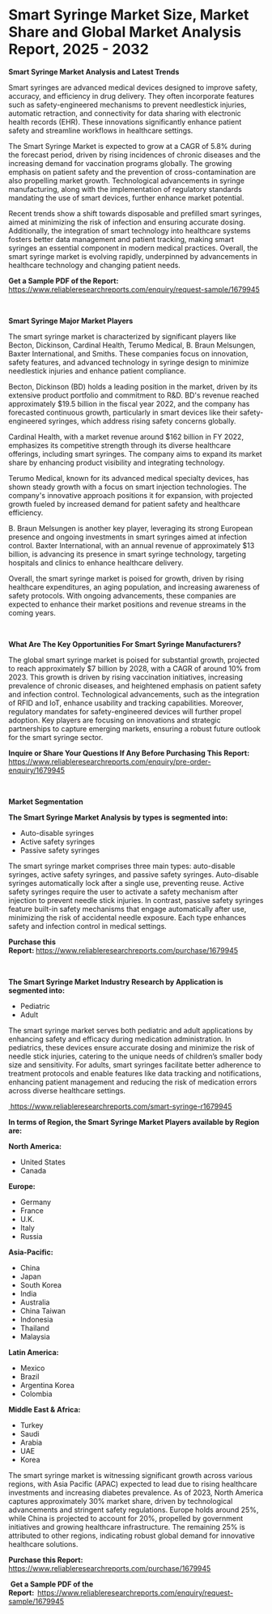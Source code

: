 <p><h1>Smart Syringe Market Size, Market Share and Global Market Analysis Report, 2025 - 2032</h1></p><p><strong>Smart Syringe Market Analysis and Latest Trends</strong></p>
<p><p>Smart syringes are advanced medical devices designed to improve safety, accuracy, and efficiency in drug delivery. They often incorporate features such as safety-engineered mechanisms to prevent needlestick injuries, automatic retraction, and connectivity for data sharing with electronic health records (EHR). These innovations significantly enhance patient safety and streamline workflows in healthcare settings.</p><p>The Smart Syringe Market is expected to grow at a CAGR of 5.8% during the forecast period, driven by rising incidences of chronic diseases and the increasing demand for vaccination programs globally. The growing emphasis on patient safety and the prevention of cross-contamination are also propelling market growth. Technological advancements in syringe manufacturing, along with the implementation of regulatory standards mandating the use of smart devices, further enhance market potential.</p><p>Recent trends show a shift towards disposable and prefilled smart syringes, aimed at minimizing the risk of infection and ensuring accurate dosing. Additionally, the integration of smart technology into healthcare systems fosters better data management and patient tracking, making smart syringes an essential component in modern medical practices. Overall, the smart syringe market is evolving rapidly, underpinned by advancements in healthcare technology and changing patient needs.</p></p>
<p><strong>Get a Sample PDF of the Report:&nbsp;</strong> <a href="https://www.reliableresearchreports.com/enquiry/request-sample/1679945?utm_campaign=3307&utm_medium=2&utm_source=Github&utm_content=ia&utm_term=16042025&utm_id=smart-syringe">https://www.reliableresearchreports.com/enquiry/request-sample/1679945</a></p>
<p>&nbsp;</p>
<p><strong>Smart Syringe Major Market Players</strong></p>
<p><p>The smart syringe market is characterized by significant players like Becton, Dickinson, Cardinal Health, Terumo Medical, B. Braun Melsungen, Baxter International, and Smiths. These companies focus on innovation, safety features, and advanced technology in syringe design to minimize needlestick injuries and enhance patient compliance.</p><p>Becton, Dickinson (BD) holds a leading position in the market, driven by its extensive product portfolio and commitment to R&D. BD's revenue reached approximately $19.5 billion in the fiscal year 2022, and the company has forecasted continuous growth, particularly in smart devices like their safety-engineered syringes, which address rising safety concerns globally.</p><p>Cardinal Health, with a market revenue around $162 billion in FY 2022, emphasizes its competitive strength through its diverse healthcare offerings, including smart syringes. The company aims to expand its market share by enhancing product visibility and integrating technology.</p><p>Terumo Medical, known for its advanced medical specialty devices, has shown steady growth with a focus on smart injection technologies. The company's innovative approach positions it for expansion, with projected growth fueled by increased demand for patient safety and healthcare efficiency.</p><p>B. Braun Melsungen is another key player, leveraging its strong European presence and ongoing investments in smart syringes aimed at infection control. Baxter International, with an annual revenue of approximately $13 billion, is advancing its presence in smart syringe technology, targeting hospitals and clinics to enhance healthcare delivery.</p><p>Overall, the smart syringe market is poised for growth, driven by rising healthcare expenditures, an aging population, and increasing awareness of safety protocols. With ongoing advancements, these companies are expected to enhance their market positions and revenue streams in the coming years.</p></p>
<p>&nbsp;</p>
<p><strong>What Are The Key Opportunities For Smart Syringe Manufacturers?</strong></p>
<p><p>The global smart syringe market is poised for substantial growth, projected to reach approximately $7 billion by 2028, with a CAGR of around 10% from 2023. This growth is driven by rising vaccination initiatives, increasing prevalence of chronic diseases, and heightened emphasis on patient safety and infection control. Technological advancements, such as the integration of RFID and IoT, enhance usability and tracking capabilities. Moreover, regulatory mandates for safety-engineered devices will further propel adoption. Key players are focusing on innovations and strategic partnerships to capture emerging markets, ensuring a robust future outlook for the smart syringe sector.</p></p>
<p><strong>Inquire or Share Your Questions If Any Before Purchasing This Report:</strong> <a href="https://www.reliableresearchreports.com/enquiry/pre-order-enquiry/1679945?utm_campaign=3307&utm_medium=2&utm_source=Github&utm_content=ia&utm_term=16042025&utm_id=smart-syringe">https://www.reliableresearchreports.com/enquiry/pre-order-enquiry/1679945</a></p>
<p>&nbsp;</p>
<p><strong>Market Segmentation</strong></p>
<p><strong>The Smart Syringe Market Analysis by types is segmented into:</strong></p>
<p><ul><li>Auto-disable syringes</li><li>Active safety syringes</li><li>Passive safety syringes</li></ul></p>
<p><p>The smart syringe market comprises three main types: auto-disable syringes, active safety syringes, and passive safety syringes. Auto-disable syringes automatically lock after a single use, preventing reuse. Active safety syringes require the user to activate a safety mechanism after injection to prevent needle stick injuries. In contrast, passive safety syringes feature built-in safety mechanisms that engage automatically after use, minimizing the risk of accidental needle exposure. Each type enhances safety and infection control in medical settings.</p></p>
<p><strong>Purchase this Report:&nbsp;</strong><a href="https://www.reliableresearchreports.com/purchase/1679945?utm_campaign=3307&utm_medium=2&utm_source=Github&utm_content=ia&utm_term=16042025&utm_id=smart-syringe">https://www.reliableresearchreports.com/purchase/1679945</a></p>
<p>&nbsp;</p>
<p><strong>The Smart Syringe Market Industry Research by Application is segmented into:</strong></p>
<p><ul><li>Pediatric</li><li>Adult</li></ul></p>
<p><p>The smart syringe market serves both pediatric and adult applications by enhancing safety and efficacy during medication administration. In pediatrics, these devices ensure accurate dosing and minimize the risk of needle stick injuries, catering to the unique needs of children’s smaller body size and sensitivity. For adults, smart syringes facilitate better adherence to treatment protocols and enable features like data tracking and notifications, enhancing patient management and reducing the risk of medication errors across diverse healthcare settings.</p></p>
<p><a href="https://www.reliableresearchreports.com/smart-syringe-r1679945?utm_campaign=3307&utm_medium=2&utm_source=Github&utm_content=ia&utm_term=16042025&utm_id=smart-syringe">&nbsp;https://www.reliableresearchreports.com/smart-syringe-r1679945</a></p>
<p><strong>In terms of Region, the Smart Syringe Market Players available by Region are:</strong></p>
<p>
    <p> <strong> North America: </strong>
        <ul>
            <li>United States</li>
            <li>Canada</li>
        </ul>
        </p> 
    <p> <strong> Europe: </strong>
        <ul>
            <li>Germany</li>
            <li>France</li>
            <li>U.K.</li>
            <li>Italy</li>
            <li>Russia</li>
        </ul>
        </p> 
    <p> <strong> Asia-Pacific: </strong>
        <ul>
            <li>China</li>
            <li>Japan</li>
            <li>South Korea</li>
            <li>India</li>
            <li>Australia</li>
            <li>China Taiwan</li>
            <li>Indonesia</li>
            <li>Thailand</li>
            <li>Malaysia</li>
        </ul>
        </p> 
    <p> <strong> Latin America: </strong>
        <ul>
            <li>Mexico</li>
            <li>Brazil</li>
            <li>Argentina Korea</li>
            <li>Colombia</li>
        </ul>
        </p> 
    <p> <strong> Middle East & Africa: </strong>
        <ul>
            <li>Turkey</li>
            <li>Saudi</li>
            <li>Arabia</li>
            <li>UAE</li>
            <li>Korea</li>
        </ul>
    </p>
    </p>
<p><p>The smart syringe market is witnessing significant growth across various regions, with Asia Pacific (APAC) expected to lead due to rising healthcare investments and increasing diabetes prevalence. As of 2023, North America captures approximately 30% market share, driven by technological advancements and stringent safety regulations. Europe holds around 25%, while China is projected to account for 20%, propelled by government initiatives and growing healthcare infrastructure. The remaining 25% is attributed to other regions, indicating robust global demand for innovative healthcare solutions.</p></p>
<p><strong>Purchase this Report: </strong><a href="https://www.reliableresearchreports.com/purchase/1679945?utm_campaign=3307&utm_medium=2&utm_source=Github&utm_content=ia&utm_term=16042025&utm_id=smart-syringe">https://www.reliableresearchreports.com/purchase/1679945</a></p>
<p>&nbsp;<strong>Get a Sample PDF of the Report:&nbsp;&nbsp;</strong><a href="https://www.reliableresearchreports.com/enquiry/request-sample/1679945?utm_campaign=3307&utm_medium=2&utm_source=Github&utm_content=ia&utm_term=16042025&utm_id=smart-syringe">https://www.reliableresearchreports.com/enquiry/request-sample/1679945</a></p>
<p><strong></strong></p>
<p><p></p><p></p><p></p></p>